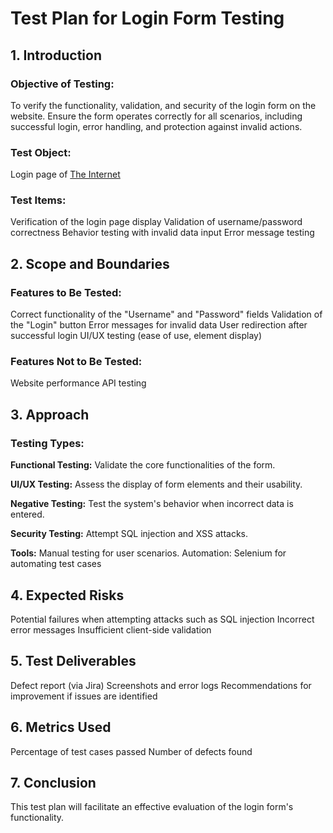 # Test Plan for Login Form Testing

## 1. Introduction
### Objective of Testing:
To verify the functionality, validation, and security of the login form on the website. Ensure the form operates correctly for all scenarios, including successful login, error handling, and protection against invalid actions.

### Test Object:
Login page of [The Internet](https://the-internet.herokuapp.com/login)

### Test Items:
Verification of the login page display
Validation of username/password correctness
Behavior testing with invalid data input
Error message testing

## 2. Scope and Boundaries
### Features to Be Tested:
Correct functionality of the "Username" and "Password" fields
Validation of the "Login" button
Error messages for invalid data
User redirection after successful login
UI/UX testing (ease of use, element display)

### Features Not to Be Tested:
Website performance
API testing

## 3. Approach
### Testing Types:

**Functional Testing:**
Validate the core functionalities of the form.

**UI/UX Testing:**
Assess the display of form elements and their usability.

**Negative Testing:**
Test the system's behavior when incorrect data is entered.

**Security Testing:**
Attempt SQL injection and XSS attacks.

**Tools:**
Manual testing for user scenarios.
Automation: Selenium for automating test cases

## 4. Expected Risks
Potential failures when attempting attacks such as SQL injection
Incorrect error messages
Insufficient client-side validation

## 5. Test Deliverables
Defect report (via Jira)
Screenshots and error logs
Recommendations for improvement if issues are identified

## 6. Metrics Used
Percentage of test cases passed
Number of defects found

## 7. Conclusion
This test plan will facilitate an effective evaluation of the login form's functionality.